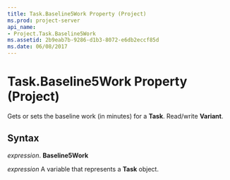 ```yaml
---
title: Task.Baseline5Work Property (Project)
ms.prod: project-server
api_name:
- Project.Task.Baseline5Work
ms.assetid: 2b9eab7b-9286-d1b3-8072-e6db2eccf85d
ms.date: 06/08/2017
---
```



# Task.Baseline5Work Property (Project)

Gets or sets the baseline work (in minutes) for a  **Task**. Read/write **Variant**.


## Syntax

 _expression_. **Baseline5Work**

 _expression_ A variable that represents a **Task** object.


